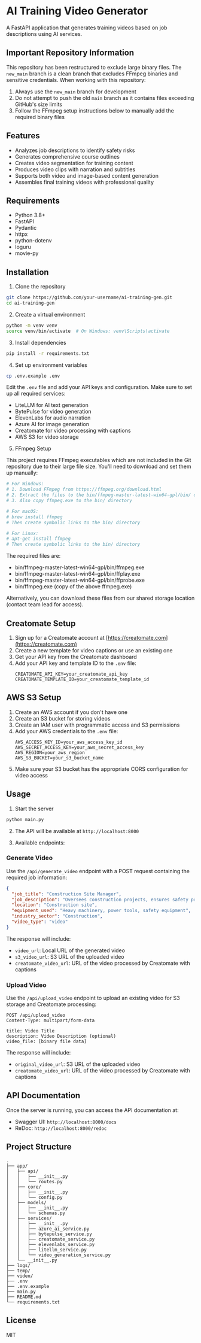 # AI Training Video Generator

A FastAPI application that generates training videos based on job descriptions using AI services.

## Important Repository Information

This repository has been restructured to exclude large binary files. The `new_main` branch is a clean branch that excludes FFmpeg binaries and sensitive credentials. When working with this repository:

1. Always use the `new_main` branch for development
2. Do not attempt to push the old `main` branch as it contains files exceeding GitHub's size limits
3. Follow the FFmpeg setup instructions below to manually add the required binary files

## Features

- Analyzes job descriptions to identify safety risks
- Generates comprehensive course outlines
- Creates video segmentation for training content
- Produces video clips with narration and subtitles
- Supports both video and image-based content generation
- Assembles final training videos with professional quality

## Requirements

- Python 3.8+
- FastAPI
- Pydantic
- httpx
- python-dotenv
- loguru
- movie-py

## Installation

1. Clone the repository

```bash
git clone https://github.com/your-username/ai-training-gen.git
cd ai-training-gen
```

2. Create a virtual environment

```bash
python -m venv venv
source venv/bin/activate  # On Windows: venv\Scripts\activate
```

3. Install dependencies

```bash
pip install -r requirements.txt
```

4. Set up environment variables

```bash
cp .env.example .env
```

Edit the `.env` file and add your API keys and configuration. Make sure to set up all required services:

- LiteLLM for AI text generation
- BytePulse for video generation
- ElevenLabs for audio narration
- Azure AI for image generation
- Creatomate for video processing with captions
- AWS S3 for video storage

5. FFmpeg Setup

This project requires FFmpeg executables which are not included in the Git repository due to their large file size. You'll need to download and set them up manually:

```bash
# For Windows:
# 1. Download FFmpeg from https://ffmpeg.org/download.html
# 2. Extract the files to the bin/ffmpeg-master-latest-win64-gpl/bin/ directory
# 3. Also copy ffmpeg.exe to the bin/ directory

# For macOS:
# brew install ffmpeg
# Then create symbolic links to the bin/ directory

# For Linux:
# apt-get install ffmpeg
# Then create symbolic links to the bin/ directory
```

The required files are:
- bin/ffmpeg-master-latest-win64-gpl/bin/ffmpeg.exe
- bin/ffmpeg-master-latest-win64-gpl/bin/ffplay.exe
- bin/ffmpeg-master-latest-win64-gpl/bin/ffprobe.exe
- bin/ffmpeg.exe (copy of the above ffmpeg.exe)

Alternatively, you can download these files from our shared storage location (contact team lead for access).

## Creatomate Setup

1. Sign up for a Creatomate account at [https://creatomate.com](https://creatomate.com)
2. Create a new template for video captions or use an existing one
3. Get your API key from the Creatomate dashboard
4. Add your API key and template ID to the `.env` file:
   ```
   CREATOMATE_API_KEY=your_creatomate_api_key
   CREATOMATE_TEMPLATE_ID=your_creatomate_template_id
   ```

## AWS S3 Setup

1. Create an AWS account if you don't have one
2. Create an S3 bucket for storing videos
3. Create an IAM user with programmatic access and S3 permissions
4. Add your AWS credentials to the `.env` file:
   ```
   AWS_ACCESS_KEY_ID=your_aws_access_key_id
   AWS_SECRET_ACCESS_KEY=your_aws_secret_access_key
   AWS_REGION=your_aws_region
   AWS_S3_BUCKET=your_s3_bucket_name
   ```
5. Make sure your S3 bucket has the appropriate CORS configuration for video access

## Usage

1. Start the server

```bash
python main.py
```

2. The API will be available at `http://localhost:8000`

3. Available endpoints:

### Generate Video

Use the `/api/generate_video` endpoint with a POST request containing the required job information:

```json
{
  "job_title": "Construction Site Manager",
  "job_description": "Oversees construction projects, ensures safety protocols are followed, and manages workers on site.",
  "location": "Construction site",
  "equipment_used": "Heavy machinery, power tools, safety equipment",
  "industry_sector": "Construction",
  "video_type": "video"
}
```

The response will include:
- `video_url`: Local URL of the generated video
- `s3_video_url`: S3 URL of the uploaded video
- `creatomate_video_url`: URL of the video processed by Creatomate with captions

### Upload Video

Use the `/api/upload_video` endpoint to upload an existing video for S3 storage and Creatomate processing:

```
POST /api/upload_video
Content-Type: multipart/form-data

title: Video Title
description: Video Description (optional)
video_file: [binary file data]
```

The response will include:
- `original_video_url`: S3 URL of the uploaded video
- `creatomate_video_url`: URL of the video processed by Creatomate with captions

## API Documentation

Once the server is running, you can access the API documentation at:

- Swagger UI: `http://localhost:8000/docs`
- ReDoc: `http://localhost:8000/redoc`

## Project Structure

```
.
├── app/
│   ├── api/
│   │   ├── __init__.py
│   │   └── routes.py
│   ├── core/
│   │   ├── __init__.py
│   │   └── config.py
│   ├── models/
│   │   ├── __init__.py
│   │   └── schemas.py
│   ├── services/
│   │   ├── __init__.py
│   │   ├── azure_ai_service.py
│   │   ├── bytepulse_service.py
│   │   ├── creatomate_service.py
│   │   ├── elevenlabs_service.py
│   │   ├── litellm_service.py
│   │   └── video_generation_service.py
│   └── __init__.py
├── logs/
├── temp/
├── video/
├── .env
├── .env.example
├── main.py
├── README.md
└── requirements.txt
```

## License

MIT
